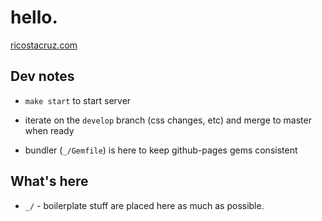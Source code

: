 # hello.

[ricostacruz.com](http://ricostacruz.com)

## Dev notes

- `make start` to start server

- iterate on the `develop` branch (css changes, etc) and merge to master when 
ready

- bundler (`_/Gemfile`) is here to keep github-pages gems consistent

## What's here

- `_/` - boilerplate stuff are placed here as much as possible.
